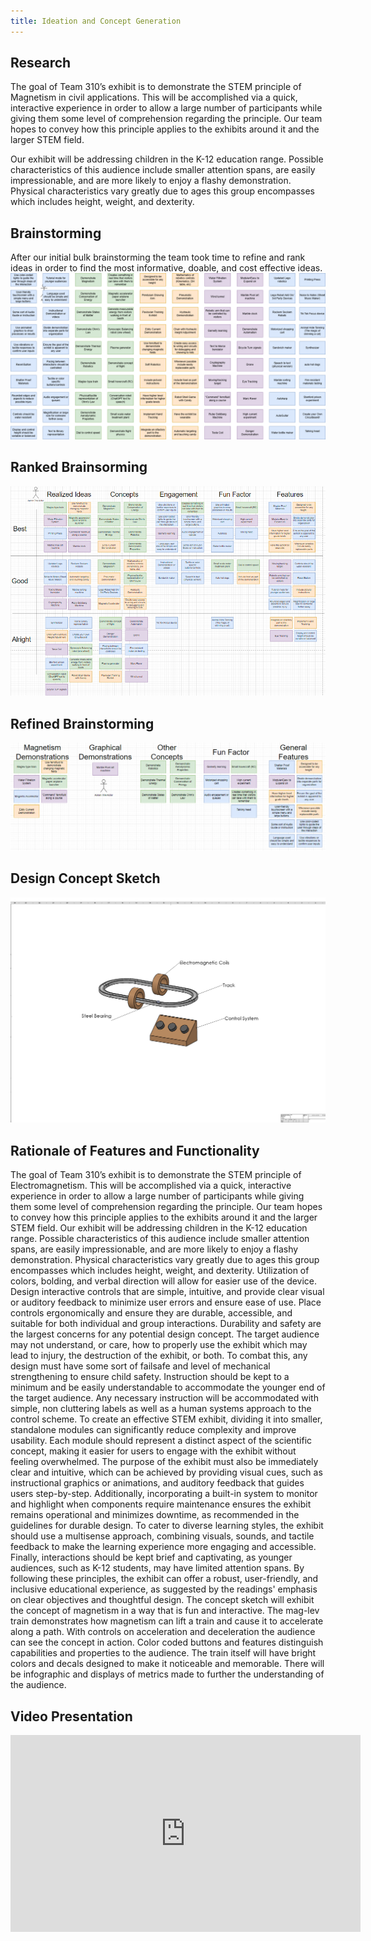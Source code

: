 ```yaml
---
title: Ideation and Concept Generation
---
```


## Research

The goal of Team 310’s exhibit is to demonstrate the STEM principle of Magnetism in civil applications. This will be accomplished via a quick, interactive experience in order to allow a large number of participants while giving them some level of comprehension regarding the principle. Our team hopes to convey how this principle applies to the exhibits around it and the larger STEM field. 

Our exhibit will be addressing children in the K-12 education range. Possible characteristics of this audience include smaller attention spans, are easily impressionable, and are more likely to enjoy a flashy demonstration. Physical characteristics vary greatly due to ages this group encompasses which includes height, weight, and dexterity.

## Brainstorming

After our initial bulk brainstorming the team took time to refine and rank ideas in order to find the most informative, doable, and cost effective ideas.
<img src="https://raw.githubusercontent.com/ASU-EGR314-2025-S-310/ASU-EGR314-2025-S-310.github.io/refs/heads/main/assets/Brainstorming_Generation.png?raw=true">

## Ranked Brainsorming

![Ranked](https://raw.githubusercontent.com/ASU-EGR314-2025-S-310/ASU-EGR314-2025-S-310.github.io/refs/heads/main/assets/UpdatedRanking.png)


## Refined Brainstorming

![Refined](https://raw.githubusercontent.com/ASU-EGR314-2025-S-310/ASU-EGR314-2025-S-310.github.io/refs/heads/main/assets/UpdatedRefineConsol.png)


## Design Concept Sketch

![Concept Sketch](https://raw.githubusercontent.com/ASU-EGR314-2025-S-310/ASU-EGR314-2025-S-310.github.io/refs/heads/main/assets/Concept_Sketch.JPG)

## Rationale of Features and Functionality

The goal of Team 310’s exhibit is to demonstrate the STEM principle of Electromagnetism. This will be accomplished via a quick, interactive experience in order to allow a large number of participants while giving them some level of comprehension regarding the principle. Our team hopes to convey how this principle applies to the exhibits around it and the larger STEM field. Our exhibit will be addressing children in the K-12 education range. Possible characteristics of this audience include smaller attention spans, are easily impressionable, and are more likely to enjoy a flashy demonstration. Physical characteristics vary greatly due to ages this group encompasses which includes height, weight, and dexterity. Utilization of colors, bolding, and verbal direction will allow for easier use of the device. Design interactive controls that are simple, intuitive, and provide clear visual or auditory feedback to minimize user errors and ensure ease of use. Place controls ergonomically and ensure they are durable, accessible, and suitable for both individual and group interactions. Durability and safety are the largest concerns for any potential design concept. The target audience may not understand, or care, how to properly use the exhibit which may lead to injury, the destruction of the exhibit, or both. To combat this, any design must have some sort of failsafe and level of mechanical strengthening to ensure child safety. Instruction should be kept to a minimum and be easily understandable to accommodate the younger end of the target audience. Any necessary instruction will be accommodated with simple, non cluttering labels as well as a human systems approach to the control scheme. To create an effective STEM exhibit, dividing it into smaller, standalone modules can significantly reduce complexity and improve usability. Each module should represent a distinct aspect of the scientific concept, making it easier for users to engage with the exhibit without feeling overwhelmed. The purpose of the exhibit must also be immediately clear and intuitive, which can be achieved by providing visual cues, such as instructional graphics or animations, and auditory feedback that guides users step-by-step. Additionally, incorporating a built-in system to monitor and highlight when components require maintenance ensures the exhibit remains operational and minimizes downtime, as recommended in the guidelines for durable design. To cater to diverse learning styles, the exhibit should use a multisense approach, combining visuals, sounds, and tactile feedback to make the learning experience more engaging and accessible. Finally, interactions should be kept brief and captivating, as younger audiences, such as K-12 students, may have limited attention spans. By following these principles, the exhibit can offer a robust, user-friendly, and inclusive educational experience, as suggested by the readings' emphasis on clear objectives and thoughtful design. The concept sketch will exhibit the concept of magnetism in a way that is fun and interactive.
 The mag-lev train demonstrates how magnetism can lift a train and cause it to accelerate along a path. With controls on acceleration and deceleration the audience can see the concept in action. Color coded buttons and features distinguish capabilities and properties to the audience. The train itself will have bright colors and decals designed to make it noticeable and memorable. There will be infographic and displays of metrics made to further the understanding of the audience.

## Video Presentation

<!-- [![310 Presentation](https://raw.githubusercontent.com/ASU-EGR314-2025-S-310/ASU-EGR314-2025-S-310.github.io/refs/heads/main/assets/title_slide.png)](https://youtu.be/sNeq0-T3qaE) -->

<iframe width="560" height="315" src="https://www.youtube.com/embed/sNeq0-T3qaE?si=eDuEUuGTXGdPqSva" title="YouTube video player" frameborder="0" allow="accelerometer; autoplay; clipboard-write; encrypted-media; gyroscope; picture-in-picture; web-share" referrerpolicy="strict-origin-when-cross-origin" allowfullscreen></iframe>